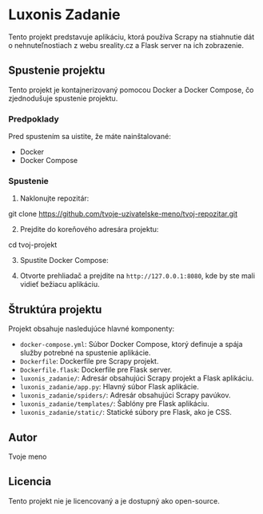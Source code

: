 # Luxonis Zadanie

Tento projekt predstavuje aplikáciu, ktorá používa Scrapy na stiahnutie dát o nehnuteľnostiach z webu sreality.cz a Flask server na ich zobrazenie.

## Spustenie projektu

Tento projekt je kontajnerizovaný pomocou Docker a Docker Compose, čo zjednodušuje spustenie projektu.

### Predpoklady

Pred spustením sa uistite, že máte nainštalované:

- Docker
- Docker Compose

### Spustenie

1. Naklonujte repozitár:

git clone https://github.com/tvoje-uzivatelske-meno/tvoj-repozitar.git

2. Prejdite do koreňového adresára projektu:

cd tvoj-projekt

3. Spustite Docker Compose:

4. Otvorte prehliadač a prejdite na `http://127.0.0.1:8080`, kde by ste mali vidieť bežiacu aplikáciu.

## Štruktúra projektu

Projekt obsahuje nasledujúce hlavné komponenty:

- `docker-compose.yml`: Súbor Docker Compose, ktorý definuje a spája služby potrebné na spustenie aplikácie.
- `Dockerfile`: Dockerfile pre Scrapy projekt.
- `Dockerfile.flask`: Dockerfile pre Flask server.
- `luxonis_zadanie/`: Adresár obsahujúci Scrapy projekt a Flask aplikáciu.
- `luxonis_zadanie/app.py`: Hlavný súbor Flask aplikácie.
- `luxonis_zadanie/spiders/`: Adresár obsahujúci Scrapy pavúkov.
- `luxonis_zadanie/templates/`: Šablóny pre Flask aplikáciu.
- `luxonis_zadanie/static/`: Statické súbory pre Flask, ako je CSS.

## Autor

Tvoje meno

## Licencia

Tento projekt nie je licencovaný a je dostupný ako open-source.

